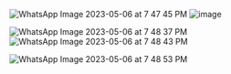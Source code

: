 ![WhatsApp Image 2023-05-06 at 7 47 45 PM](https://user-images.githubusercontent.com/92029694/236636901-6a6b4975-8a36-4b9a-9cba-66d075c561e4.jpeg) ![image](https://user-images.githubusercontent.com/92029694/236636711-d996cdf0-7b3e-4d86-be53-c3b5abb33699.png)

![WhatsApp Image 2023-05-06 at 7 48 37 PM](https://user-images.githubusercontent.com/92029694/236636955-00545c1c-eb40-4b6e-be80-ec2e4dbc49ad.jpeg) ![WhatsApp Image 2023-05-06 at 7 48 43 PM](https://user-images.githubusercontent.com/92029694/236636981-592af175-5590-463c-af2b-50c0c254f27b.jpeg)

![WhatsApp Image 2023-05-06 at 7 48 53 PM](https://user-images.githubusercontent.com/92029694/236636993-f84d3f2b-27ee-412c-8bf1-aed96007c2e2.jpeg)
